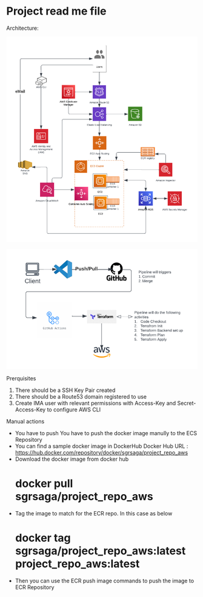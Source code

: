 # Project read me file

Architecture:

![High Level architecture](ECS-Ec2.png)


![GitHub Actions based pipeline](GitHub_Action_CICD.png)

Prerquisites
1. There should be a SSH Key Pair created
2. There should be a Route53 domain registered to use
3. Create IMA user with relevant permissions with Access-Key and Secret-Access-Key to configure AWS CLI


Manual actions
* You have to push You have to push the docker image manully to the ECS Repository
* You can find a sample docker image in DockerHub
    Docker Hub URL : https://hub.docker.com/repository/docker/sgrsaga/project_repo_aws
* Download the docker image from docker hub
    # docker pull sgrsaga/project_repo_aws
* Tag the image to match for the ECR repo. In this case as below
    # docker tag sgrsaga/project_repo_aws:latest project_repo_aws:latest
* Then you can use the ECR push image commands to push the image to ECR Repository

